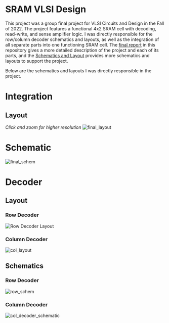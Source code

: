 # SRAM VLSI Design
This project was a group final project for VLSI Circuits and Design in the Fall of 2022. The project features
a functional 4x2 SRAM cell with decoding, read-write, and sense amplifier logic. I was directly responsible for the
row/column decoder schematics and layouts, as well as the integration of all separate parts into one functioning SRAM cell.
The [final report](https://github.com/NikodemGazda/Projects/blob/main/SRAM%20VLSI%20Design/Report.pdf) 
in this repository gives a more detailed description of the project and each of its parts, and the
[Schematics and Layout](https://github.com/NikodemGazda/Projects/blob/main/SRAM%20VLSI%20Design/Schematics%20and%20Layouts.pdf)
provides more schematics and layouts to support the project.

Below are the schematics and layouts I was directly responsible in the project.

# Integration
## Layout
_Click and zoom for higher resolution_
![final_layout](https://github.com/NikodemGazda/Projects/assets/26459327/4600c0d1-c1a7-4883-acad-6b1bce5d1797)

# Schematic
![final_schem](https://github.com/NikodemGazda/Projects/assets/26459327/7c4df6b0-fc0e-4ff8-a244-e1b723168ff1)

# Decoder
## Layout
### Row Decoder
![Row Decoder Layout](https://github.com/NikodemGazda/Projects/assets/26459327/25e42629-f2f2-49ae-9d52-94f8bc510299)

### Column Decoder
![col_layout](https://github.com/NikodemGazda/Projects/assets/26459327/43a661df-0190-4277-8fb3-b7ed6916d2f9)

## Schematics
### Row Decoder
![row_schem](https://github.com/NikodemGazda/Projects/assets/26459327/f707cc23-fc7d-4965-996a-2b91f424cf42)

### Column Decoder
![col_decoder_schematic](https://github.com/NikodemGazda/Projects/assets/26459327/199d212d-fe36-45c5-8418-1f1fb307ac85)
